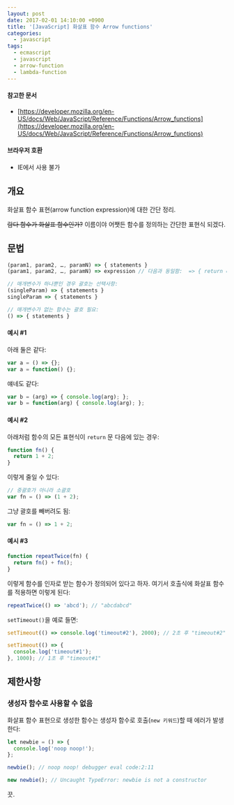 ```yaml
---
layout: post
date: 2017-02-01 14:10:00 +0900
title: '[JavaScript] 화살표 함수 Arrow functions'
categories:
  - javascript
tags:
  - ecmascript
  - javascript
  - arrow-function
  - lambda-function
---
```


#### 참고한 문서

- [https://developer.mozilla.org/en-US/docs/Web/JavaScript/Reference/Functions/Arrow_functions](https://developer.mozilla.org/en-US/docs/Web/JavaScript/Reference/Functions/Arrow_functions)

#### 브라우저 호환

- IE에서 사용 불가

## 개요

화살표 함수 표현(arrow function expression)에 대한 간단 정리.

~~람다 함수가 화살표 함수인가?~~ 이름이야 어쨋든 함수를 정의하는 간단한 표현식 되겠다.

## 문법

```js
(param1, param2, …, paramN) => { statements }
(param1, param2, …, paramN) => expression // 다음과 동일함:  => { return expression; }

// 매개변수가 하나뿐인 경우 괄호는 선택사항:
(singleParam) => { statements }
singleParam => { statements }

// 매개변수가 없는 함수는 괄호 필요:
() => { statements }
```

#### 예시 \#1

아래 둘은 같다:

```js
var a = () => {};
var a = function() {};
```

얘네도 같다:

```js
var b = (arg) => { console.log(arg); };
var b = function(arg) { console.log(arg); };
```

#### 예시 \#2

아래처럼 함수의 모든 표현식이 `return` 문 다음에 있는 경우:

```js
function fn() {
  return 1 + 2;
}
```

이렇게 줄일 수 있다:

```js
// 중괄호가 아니라 소괄호
var fn = () => (1 + 2);
```

그냥 괄호를 빼버려도 됨:

```js
var fn = () => 1 + 2;
```

#### 예시 \#3

```js
function repeatTwice(fn) {
  return fn() + fn();
}
```

이렇게 함수를 인자로 받는 함수가 정의되어 있다고 하자. 여기서 호출식에 화살표 함수를 적용하면 이렇게 된다:

```js
repeatTwice(() => 'abcd'); // "abcdabcd"
```

`setTimeout()`을 예로 들면:

```js
setTimeout(() => console.log('timeout#2'), 2000); // 2초 후 "timeout#2"

setTimeout(() => {
  console.log('timeout#1');
}, 1000); // 1초 후 "timeout#1"
```

## 제한사항

### 생성자 함수로 사용할 수 없음

화살표 함수 표현으로 생성한 함수는 생성자 함수로 호출(`new 키워드`)할 때 에러가 발생한다:

```js
let newbie = () => {
  console.log('noop noop!');
};

newbie(); // noop noop! debugger eval code:2:11

new newbie(); // Uncaught TypeError: newbie is not a constructor
```

끗.
